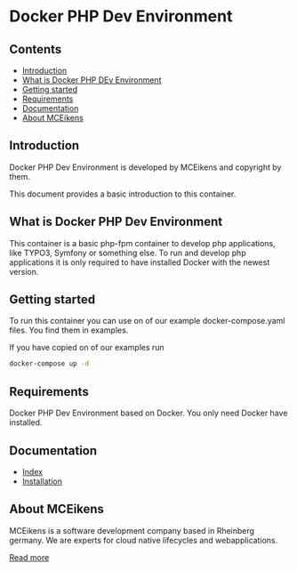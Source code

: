 # Docker PHP Dev Environment


## Contents
- [Introduction](#introduction)
- [What is Docker PHP DEv Environment](#what-is-docker-php-dev-environment)
- [Getting started](#getting-started)
- [Requirements](#requirements)
- [Documentation](#documentation)
- [About MCEikens](#about-mceikens)

## Introduction
Docker PHP Dev Environment is developed by MCEikens and copyright by them.

This document provides a basic introduction to this container.

## What is Docker PHP Dev Environment
This container is a basic php-fpm container to develop php applications, like TYPO3, Symfony or something else.
To run and develop php applications it is only required to have installed Docker with the newest version.

## Getting started
To run this container you can use on of our example docker-compose.yaml files.
You find them in examples.

If you have copied on of our examples run 
```bash
docker-compose up -d
```

## Requirements
Docker PHP Dev Environment based on Docker. You only need Docker have installed.

## Documentation
- [Index](/docs/index.md)
- [Installation](/docs/installation.md)


## About MCEikens
MCEikens is a software development company based in Rheinberg germany.
We are experts for cloud native lifecycles and webapplications.

[Read more](https://www.mceikens.de)